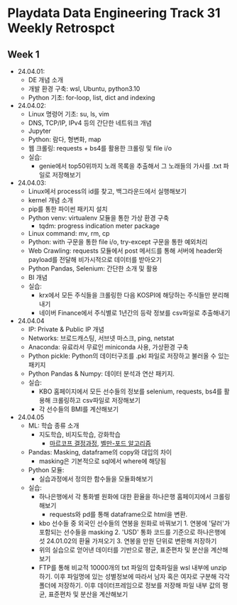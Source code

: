 # Playdata Data Engineering Track 31 Weekly Retrospct
## Week 1
- 24.04.01: 
    - DE 개념 소개
    - 개발 환경 구축: wsl, Ubuntu, python3.10
    - Python 기초: for-loop, list, dict and indexing
- 24.04.02:
    - Linux 명령어 기초: su, ls, vim
    - DNS, TCP/IP, IPv4 등의 간단한 네트워크 개념
    - Jupyter
    - Python: 람다, 형변화, map
    - 웹 크롤링: requests + bs4를 활용한 크롤링 및 file i/o
    - 실습: 
        - genie에서 top50위까지 노래 목록을 추출해서 그 노래들의 가사를 .txt 파일로 저장해보기
- 24.04.03:
    - Linux에서 process의 id를 찾고, 백그라운드에서 실행해보기
    - kernel 개념 소개
    - pip를 통한 파이썬 패키지 설치
    - Python venv: virtualenv 모듈을 통한 가상 환경 구축
        - tqdm: progress indication meter package
    - Linux command: mv, rm, cp
    - Python: with 구문을 통한 file i/o, try-except 구문을 통한 예외처리
    - Web Crawling: requests 모듈에서 post 메서드를 통해 서버에 header와 payload를 전달해 비가시적으로 데이터를 받아오기
    - Python Pandas, Selenium: 간단한 소개 및 활용
    - BI 개념
    - 실습: 
        - krx에서 모든 주식들을 크롤링한 다음 KOSPI에 해당하는 주식들만 분리해내기
        - 네이버 Finance에서 주식별로 1년간의 등락 정보를 csv파일로 추출해내기
- 24.04.04
    - IP: Private & Public IP 개념
    - Networks: 브로드캐스팅, 서브넷 마스크, ping, netstat
    - Anaconda: 유료라서 무료인 miniconda 사용, 가상환경 구축
    - Python pickle: Python의 데이터구조를 .pkl 파일로 저장하고 불러올 수 있는 패키지
    - Python Pandas & Numpy: 데이터 분석과 연산 패키지. 
    - 실습: 
        - KBO 홈페이지에서 모든 선수들의 정보를 selenium, requests, bs4를 활용해 크롤링하고 csv파일로 저장해보기
        - 각 선수들의 BMI를 계산해보기
- 24.04.05
    - ML: 학습 종류 소개
        - 지도학습, 비지도학습, 강화학습
            - [마르코프 결정과정](https://ko.wikipedia.org/wiki/%EB%A7%88%EB%A5%B4%EC%BD%94%ED%94%84_%EA%B2%B0%EC%A0%95_%EA%B3%BC%EC%A0%95), [벨만-포드 알고리즘](https://ko.wikipedia.org/wiki/%EB%B2%A8%EB%A8%BC-%ED%8F%AC%EB%93%9C_%EC%95%8C%EA%B3%A0%EB%A6%AC%EC%A6%98)
    - Pandas: Masking, dataframe의 copy와 대입의 차이 
        - masking은 기본적으로 sql에서 where에 해당됨
    - Python 모듈:
        - 실습과정에서 정의한 함수들을 모듈화해보기
    - 실습:
        - 하나은행에서 각 통화별 원화에 대한 환율을 하나은행 홈페이지에서 크롤링해보기
            - requests와 pd를 통해 dataframe으로 html을 변환.
        - kbo 선수들 중 외국인 선수들의 연봉을 원화로 바꿔보기
                1. 연봉에 '달러'가 포함되는 선수들을 masking
                2. 'USD' 통화 코드를 기준으로 하나은행에섯 24.01.02의 환율 가져오기
                3. 연봉을 만원 단위로 변환해 저장하기
        - 위의 실습으로 얻어낸 데이터를 기반으로 평균, 표준편차 및 분산을 계산해보기
        - FTP를 통해 비교적 10000개의 txt 파일의 압축파일을 wsl 내부에 unzip하기. 이후 파일명에 있는 성별정보에 따라서 남자 혹은 여자로 구분해 각각 폴더에 저장하기. 이후 데이터프레임으로 정보를 저장해 파일 내부 값의 평균, 표준편차 및 분산을 계산해보기